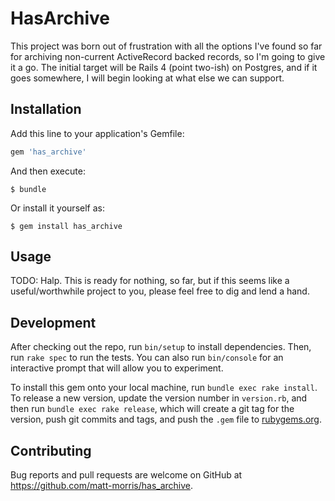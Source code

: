 # HasArchive

This project was born out of frustration with all the options I've found so far for archiving non-current ActiveRecord backed records, so I'm going to give it a go. The initial target will be Rails 4 (point two-ish) on Postgres, and if it goes somewhere, I will begin looking at what else we can support.

## Installation

Add this line to your application's Gemfile:

```ruby
gem 'has_archive'
```

And then execute:

    $ bundle

Or install it yourself as:

    $ gem install has_archive

## Usage

TODO: Halp. This is ready for nothing, so far, but if this seems like a useful/worthwhile project to you, please feel free to dig and lend a hand.

## Development

After checking out the repo, run `bin/setup` to install dependencies. Then, run `rake spec` to run the tests. You can also run `bin/console` for an interactive prompt that will allow you to experiment.

To install this gem onto your local machine, run `bundle exec rake install`. To release a new version, update the version number in `version.rb`, and then run `bundle exec rake release`, which will create a git tag for the version, push git commits and tags, and push the `.gem` file to [rubygems.org](https://rubygems.org).

## Contributing

Bug reports and pull requests are welcome on GitHub at https://github.com/matt-morris/has_archive.
